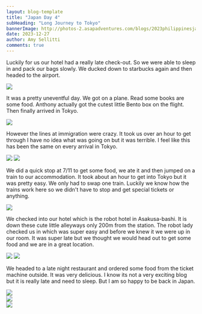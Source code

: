 ```yaml
---
layout: blog-template
title: "Japan Day 4"
subHeading: "Long Journey to Tokyo"
bannerImage: http://photos-2.asapadventures.com/blogs/2023philippinesjapan/2023-12-27/PXL_20231227_112012327.jpg_compressed.JPEG
date: 2023-12-27
author: Amy Sellitti
comments: true
---
```


Luckily for us our hotel had a really late check-out. So we were able to sleep in and pack our bags slowly. We ducked down to starbucks again and then headed to the airport.

<div class="center-image"><img src="http://photos-2.asapadventures.com/blogs/2023philippinesjapan/2023-12-27/PXL_20231227_014248387.jpg_compressed.JPEG" /></div>

It was a pretty uneventful day. We got on a plane. Read some books are some food. Anthony actually got the cutest little Bento box on the flight. Then finally arrived in Tokyo.

<div class="center-image"><img src="http://photos-2.asapadventures.com/blogs/2023philippinesjapan/2023-12-27/PXL_20231227_050242139.jpg_compressed.JPEG" /></div>

However the lines at immigration were crazy. It took us over an hour to get through I have no idea what was going on but it was terrible. I feel like this has been the same on every arrival in Tokyo.

<div class="grid-2c">
  <img src="http://photos-2.asapadventures.com/blogs/2023philippinesjapan/2023-12-27/PXL_20231227_112012327.jpg_compressed.JPEG"/>
  <img src="http://photos-2.asapadventures.com/blogs/2023philippinesjapan/2023-12-27/PXL_20231227_112022758.jpg_compressed.JPEG"/>
</div>

We did a quick stop at 7/11 to get some food, we ate it and then jumped on a train to our accommodation. It took about an hour to get into Tokyo but it was pretty easy. We only had to swap one train. Luckily we know how the trains work here so we didn't have to stop and get special tickets or anything.

<div class="center-image"><img src="http://photos-2.asapadventures.com/blogs/2023philippinesjapan/2023-12-27/PXL_20231227_125528576.jpg_compressed.JPEG" /></div>

We checked into our hotel which is the robot hotel in Asakusa-bashi. It is down these cute little alleyways only 200m from the station. The robot lady checked us in which was super easy and before we knew it we were up in our room. It was super late but we thought we would head out to get some food and we are in a great location.

<div class="grid-2c">
  <img src="http://photos-2.asapadventures.com/blogs/2023philippinesjapan/2023-12-27/PXL_20231227_142035457.jpg_compressed.JPEG"/>
  <img src="http://photos-2.asapadventures.com/blogs/2023philippinesjapan/2023-12-27/PXL_20231227_142251868.jpg_compressed.JPEG"/>
</div>

We headed to a late night restaurant and ordered some food from the ticket machine outside. It was very delicious. I know its not a very exciting blog but it is really late and need to sleep. But I am so happy to be back in Japan.

<div class="center-image"><img src="http://photos-2.asapadventures.com/blogs/2023philippinesjapan/2023-12-27/PXL_20231227_151222714.jpg_compressed.JPEG" /></div>
<div class="center-image"><img src="http://photos-2.asapadventures.com/blogs/2023philippinesjapan/2023-12-27/PXL_20231227_151927884.jpg_compressed.JPEG" /></div>
<div class="center-image"><img src="http://photos-2.asapadventures.com/blogs/2023philippinesjapan/2023-12-27/PXL_20231227_153254956.jpg_compressed.JPEG" /></div>
